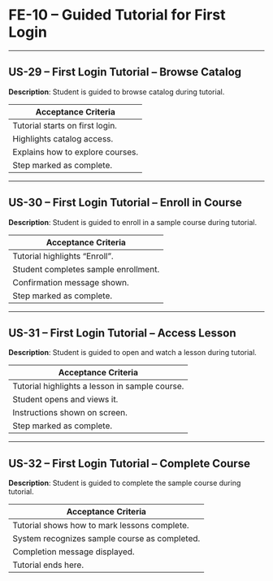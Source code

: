# **FE-10 – Guided Tutorial for First Login**

---

## **US-29 – First Login Tutorial – Browse Catalog**  
**Description**: Student is guided to browse catalog during tutorial.  

| **Acceptance Criteria** |
|--------------------------|
| Tutorial starts on first login. |
| Highlights catalog access. |
| Explains how to explore courses. |
| Step marked as complete. |

---

## **US-30 – First Login Tutorial – Enroll in Course**  
**Description**: Student is guided to enroll in a sample course during tutorial.  

| **Acceptance Criteria** |
|--------------------------|
| Tutorial highlights “Enroll”. |
| Student completes sample enrollment. |
| Confirmation message shown. |
| Step marked as complete. |

---

## **US-31 – First Login Tutorial – Access Lesson**  
**Description**: Student is guided to open and watch a lesson during tutorial.  

| **Acceptance Criteria** |
|--------------------------|
| Tutorial highlights a lesson in sample course. |
| Student opens and views it. |
| Instructions shown on screen. |
| Step marked as complete. |

---

## **US-32 – First Login Tutorial – Complete Course**  
**Description**: Student is guided to complete the sample course during tutorial.  

| **Acceptance Criteria** |
|--------------------------|
| Tutorial shows how to mark lessons complete. |
| System recognizes sample course as completed. |
| Completion message displayed. |
| Tutorial ends here. |
